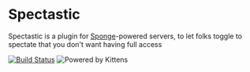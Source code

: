 # Spectastic

Spectastic is a plugin for [Sponge](https://spongepowered.org)-powered servers, to let folks toggle to spectate that you don't want having full access

[![Build Status](https://travis-ci.org/KittehOrg/Spectastic.svg?branch=master)](https://travis-ci.org/KittehOrg/Spectastic)
![Powered by Kittens](https://img.shields.io/badge/powered%20by-kittens-blue.svg)
